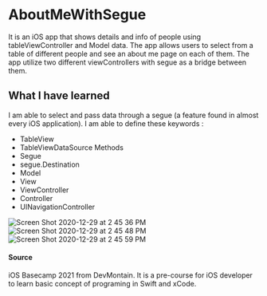 # AboutMeWithSegue
It is an iOS app that shows details and info of people using tableViewController and Model data. The app allows users to select from a table of different people and see an about me page on each of them. The app utilize two different viewControllers with segue as a bridge between them. 

## What I have learned
I am able to select and pass data through a segue (a feature found in almost every iOS application). I am able to define these keywords : 
* TableView
* TableViewDataSource Methods
* Segue
* segue.Destination
* Model
* View
* ViewController
* Controller
* UINavigationController

![Screen Shot 2020-12-29 at 2 45 36 PM](https://user-images.githubusercontent.com/57606580/103313155-c87df080-49e4-11eb-9a21-398b8756f9f7.png)
![Screen Shot 2020-12-29 at 2 45 48 PM](https://user-images.githubusercontent.com/57606580/103313156-c87df080-49e4-11eb-8751-dd168c69e293.png)
![Screen Shot 2020-12-29 at 2 45 59 PM](https://user-images.githubusercontent.com/57606580/103313158-c9168700-49e4-11eb-82c6-4c3a4b846cae.png)


#### Source ####
iOS Basecamp 2021 from DevMontain. It is a pre-course for iOS developer to learn basic concept of programing in Swift and xCode.
